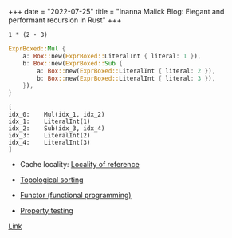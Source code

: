 +++
date = "2022-07-25"
title = "Inanna Malick Blog: Elegant and performant recursion in Rust"
+++

`1 * (2 - 3)`

```rust
ExprBoxed::Mul {
    a: Box::new(ExprBoxed::LiteralInt { literal: 1 }),
    b: Box::new(ExprBoxed::Sub {
        a: Box::new(ExprBoxed::LiteralInt { literal: 2 }),
        b: Box::new(ExprBoxed::LiteralInt { literal: 3 }),
    }),
}
```

```text
[
idx_0:    Mul(idx_1, idx_2)
idx_1:    LiteralInt(1)
idx_2:    Sub(idx_3, idx_4)
idx_3:    LiteralInt(2)
idx_4:    LiteralInt(3)
]
```

* Cache locality: [Locality of reference](https://en.wikipedia.org/wiki/Locality_of_reference)

* [Topological sorting](https://en.wikipedia.org/wiki/Topological_sorting)

* [Functor (functional programming)](https://en.wikipedia.org/wiki/Functor_(functional_programming))

* [Property testing](https://en.wikipedia.org/wiki/Property_testing)

[Link](https://recursion.wtf/posts/rust_schemes/)
